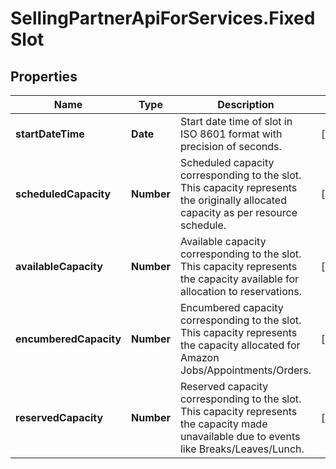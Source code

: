 # SellingPartnerApiForServices.FixedSlot

## Properties

Name | Type | Description | Notes
------------ | ------------- | ------------- | -------------
**startDateTime** | **Date** | Start date time of slot in ISO 8601 format with precision of seconds. | [optional] 
**scheduledCapacity** | **Number** | Scheduled capacity corresponding to the slot. This capacity represents the originally allocated capacity as per resource schedule. | [optional] 
**availableCapacity** | **Number** | Available capacity corresponding to the slot. This capacity represents the capacity available for allocation to reservations. | [optional] 
**encumberedCapacity** | **Number** | Encumbered capacity corresponding to the slot. This capacity represents the capacity allocated for Amazon Jobs/Appointments/Orders. | [optional] 
**reservedCapacity** | **Number** | Reserved capacity corresponding to the slot. This capacity represents the capacity made unavailable due to events like Breaks/Leaves/Lunch. | [optional] 


